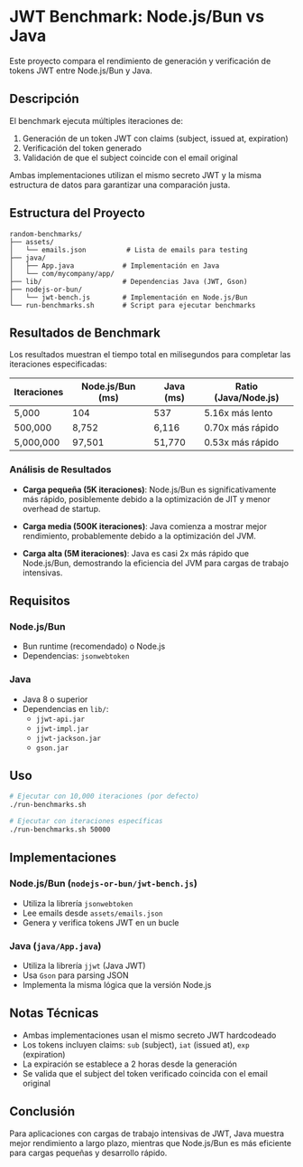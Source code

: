# JWT Benchmark: Node.js/Bun vs Java

Este proyecto compara el rendimiento de generación y verificación de tokens JWT entre Node.js/Bun y Java.

## Descripción

El benchmark ejecuta múltiples iteraciones de:
1. Generación de un token JWT con claims (subject, issued at, expiration)
2. Verificación del token generado
3. Validación de que el subject coincide con el email original

Ambas implementaciones utilizan el mismo secreto JWT y la misma estructura de datos para garantizar una comparación justa.

## Estructura del Proyecto

```
random-benchmarks/
├── assets/
│   └── emails.json          # Lista de emails para testing
├── java/
│   ├── App.java            # Implementación en Java
│   └── com/mycompany/app/
├── lib/                    # Dependencias Java (JWT, Gson)
├── nodejs-or-bun/
│   └── jwt-bench.js        # Implementación en Node.js/Bun
└── run-benchmarks.sh       # Script para ejecutar benchmarks
```

## Resultados de Benchmark

Los resultados muestran el tiempo total en milisegundos para completar las iteraciones especificadas:

| Iteraciones | Node.js/Bun (ms) | Java (ms) | Ratio (Java/Node.js) |
|-------------|------------------|-----------|---------------------|
| 5,000       | 104             | 537       | 5.16x más lento     |
| 500,000     | 8,752           | 6,116     | 0.70x más rápido    |
| 5,000,000   | 97,501          | 51,770    | 0.53x más rápido    |

### Análisis de Resultados

- **Carga pequeña (5K iteraciones)**: Node.js/Bun es significativamente más rápido, posiblemente debido a la optimización de JIT y menor overhead de startup.

- **Carga media (500K iteraciones)**: Java comienza a mostrar mejor rendimiento, probablemente debido a la optimización del JVM.

- **Carga alta (5M iteraciones)**: Java es casi 2x más rápido que Node.js/Bun, demostrando la eficiencia del JVM para cargas de trabajo intensivas.

## Requisitos

### Node.js/Bun
- Bun runtime (recomendado) o Node.js
- Dependencias: `jsonwebtoken`

### Java
- Java 8 o superior
- Dependencias en `lib/`:
  - `jjwt-api.jar`
  - `jjwt-impl.jar`
  - `jjwt-jackson.jar`
  - `gson.jar`

## Uso

```bash
# Ejecutar con 10,000 iteraciones (por defecto)
./run-benchmarks.sh

# Ejecutar con iteraciones específicas
./run-benchmarks.sh 50000
```

## Implementaciones

### Node.js/Bun (`nodejs-or-bun/jwt-bench.js`)
- Utiliza la librería `jsonwebtoken`
- Lee emails desde `assets/emails.json`
- Genera y verifica tokens JWT en un bucle

### Java (`java/App.java`)
- Utiliza la librería `jjwt` (Java JWT)
- Usa `Gson` para parsing JSON
- Implementa la misma lógica que la versión Node.js

## Notas Técnicas

- Ambas implementaciones usan el mismo secreto JWT hardcodeado
- Los tokens incluyen claims: `sub` (subject), `iat` (issued at), `exp` (expiration)
- La expiración se establece a 2 horas desde la generación
- Se valida que el subject del token verificado coincida con el email original

## Conclusión

Para aplicaciones con cargas de trabajo intensivas de JWT, Java muestra mejor rendimiento a largo plazo, mientras que Node.js/Bun es más eficiente para cargas pequeñas y desarrollo rápido. 